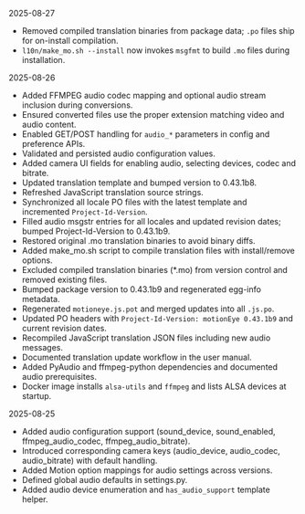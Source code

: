 <!-- version: 2025-08-27.1 -->

2025-08-27
- Removed compiled translation binaries from package data; `.po` files ship for on-install compilation.
- `l10n/make_mo.sh --install` now invokes `msgfmt` to build `.mo` files during installation.

2025-08-26
- Added FFMPEG audio codec mapping and optional audio stream inclusion during conversions.
- Ensured converted files use the proper extension matching video and audio content.
- Enabled GET/POST handling for `audio_*` parameters in config and preference APIs.
- Validated and persisted audio configuration values.
- Added camera UI fields for enabling audio, selecting devices, codec and bitrate.
- Updated translation template and bumped version to 0.43.1b8.
- Refreshed JavaScript translation source strings.
- Synchronized all locale PO files with the latest template and incremented `Project-Id-Version`.
- Filled audio msgstr entries for all locales and updated revision dates; bumped Project-Id-Version to 0.43.1b9.
- Restored original .mo translation binaries to avoid binary diffs.
- Added make_mo.sh script to compile translation files with install/remove options.
- Excluded compiled translation binaries (*.mo) from version control and removed existing files.
- Bumped package version to 0.43.1b9 and regenerated egg-info metadata.
- Regenerated `motioneye.js.pot` and merged updates into all `.js.po`.
- Updated PO headers with `Project-Id-Version: motionEye 0.43.1b9` and current revision dates.
- Recompiled JavaScript translation JSON files including new audio messages.
- Documented translation update workflow in the user manual.
- Added PyAudio and ffmpeg-python dependencies and documented audio prerequisites.
- Docker image installs `alsa-utils` and `ffmpeg` and lists ALSA devices at startup.

2025-08-25
- Added audio configuration support (sound_device, sound_enabled, ffmpeg_audio_codec, ffmpeg_audio_bitrate).
- Introduced corresponding camera keys (audio_device, audio_codec, audio_bitrate) with default handling.
- Added Motion option mappings for audio settings across versions.
- Defined global audio defaults in settings.py.
- Added audio device enumeration and `has_audio_support` template helper.
